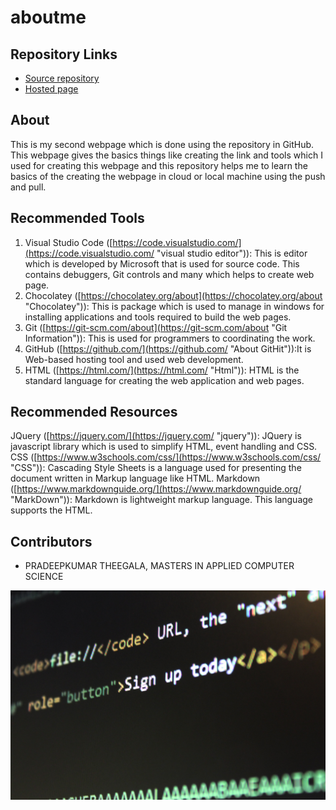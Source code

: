 # aboutme

## Repository Links
- [Source repository](https://github.com/pradeepkumartheegala/aboutme "My GitHub Page")
- [Hosted page](https://pradeepkumartheegala.github.io/aboutme/ "My Published Page")

## About
This is my second webpage which is done using the repository in GitHub. This webpage gives the basics things like creating the link and tools which I used for creating this webpage and this repository helps me to learn the basics of the creating the webpage in cloud or local machine using the push and pull.

## Recommended Tools
1. Visual Studio Code ([https://code.visualstudio.com/](https://code.visualstudio.com/ "visual studio editor")): This is editor which is developed by Microsoft that is used for source code. This contains debuggers, Git controls and many which helps to create web page.
1. Chocolatey ([https://chocolatey.org/about](https://chocolatey.org/about "Chocolatey")): This is package which is used to manage in windows for installing applications and tools required to build the web pages.
1. Git ([https://git-scm.com/about](https://git-scm.com/about "Git Information")): This is used for programmers to coordinating the work.
1. GitHub ([https://github.com/](https://github.com/ "About GitHit")):It is Web-based hosting tool and used web development.
1. HTML ([https://html.com/](https://html.com/ "Html")): HTML is the standard language for creating the web application and web pages.

## Recommended Resources
JQuery ([https://jquery.com/](https://jquery.com/ "jquery")): JQuery is javascript library which is used to simplify HTML, event handling and CSS.
CSS ([https://www.w3schools.com/css/](https://www.w3schools.com/css/ "CSS")): Cascading Style Sheets is a language used for presenting the document written in Markup language like HTML.
Markdown ([https://www.markdownguide.org/](https://www.markdownguide.org/ "MarkDown")): Markdown is lightweight markup language. This language supports the HTML.
## Contributors
- PRADEEPKUMAR THEEGALA, MASTERS IN APPLIED COMPUTER SCIENCE

![img_image](https://github.com/pradeepkumartheegala/aboutme/raw/master/img.jpg "img_image")
